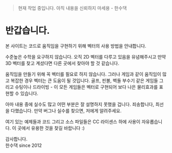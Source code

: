 >현재 작업 중입니다. 아직 내용을 신뢰하지 마세용 - 한수댁

# 반갑습니다.

본 사이트는 코드로 움직임을 구현하기 위해 벡터의 사용 방법을 안내합니다.

수준높은 수학을 요구하지 않습니다. 오직 2D 벡터를 다루고 있음을 유념해주시고 만약 3D 벡터를 찾고 계셨다면 다른 곳에서 찾아야 할 것 같습니다.

움직임을 만들기 위해 꼭 벡터를 필요로 하지 않습니다. 그러나 게임과 같이 움직임이 많고 복잡한 경우 벡터는 큰 도움이 될 것입니다. 골프, 핀볼, 벽돌 부수기 같은 게임들 그리고 슈팅이나 드라이빙 - 이 모든 게임들은 벡터로 구현되어 보다 나은 물리효과를 표현할 수 있습니다.

아마 내용 중에 실수도 많고 어떤 부분은 잘 설명하지 못했을 겁니다. 
죄송합니다, 최선을 다했습니다. 만약 버그나 실수를 찾으면, 저에게 알려주세요.

여기 있는 예제들과 코드 그리고 소스 파일들은 CC 라이센스 하에 사용이 자유롭습니다.
이 곳에서 유용한 것을 찾길 바랍니다 :)

감사합니다.<br>
한수댁 since 2012